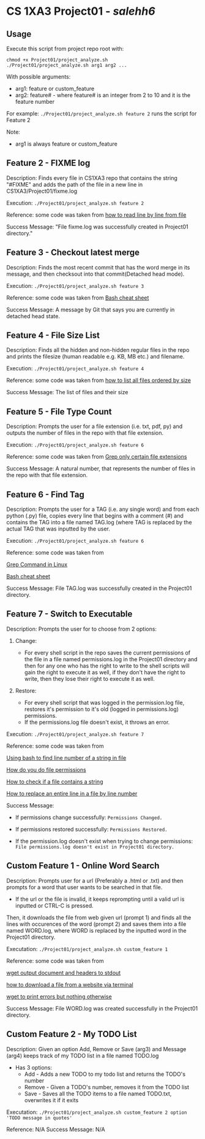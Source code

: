 #   CS 1XA3 Project01 - <salehh6> *salehh6* 

## Usage
Execute this script from project repo root with:

    chmod +x Project01/project_analyze.sh
    ./Project01/project_analyze.sh arg1 arg2 ...
   
With possible arguments:
  * arg1: feature or custom_feature
  * arg2: feature# - where feature# is an integer from 2 to 10 and it is the feature number
    
For example:
   `./Project01/project_analyze.sh feature 2`
            runs the script for Feature 2
            
Note:
  - arg1 is always feature or custom_feature
    
## Feature 2 - FIXME log
Description: Finds every file in CS1XA3 repo that contains the string "#FIXME" and adds the path of the file in a new line in CS1XA3/Project01/fixme.log

Execution: 
   `./Project01/project_analyze.sh feature 2`
   
Reference: some code was taken from 
[how to read line by line from file](https://www.cyberciti.biz/faq/unix-howto-read-line-by-line-from-file/)
    
Success Message:    "File fixme.log was successfully created in Project01 directory."

## Feature 3 - Checkout latest merge
Description: Finds the most recent commit that has the word merge in its message, and then checksout into that commit(Detached head mode).

Execution: 
    `./Project01/project_analyze.sh feature 3`

Reference: some code was taken from 
[Bash cheat sheet](https://devhints.io/bash)

Success Message:    A message by Git that says you are currently in detached head state.

## Feature 4 - File Size List
Description: Finds all the hidden and non-hidden regular files in the repo and prints the filesize (human readable e.g. KB, MB etc.) and filename.

Execution: 
   `./Project01/project_analyze.sh feature 4`

Reference: some code was taken from 
[how to list all files ordered by size](https://unix.stackexchange.com/questions/53737/how-to-list-all-files-ordered-by-size)

Success Message: The list of files and their size

## Feature 5 - File Type Count
Description: Prompts the user for a file extension (i.e. txt, pdf, py) and outputs the number of files in the repo with that file extension.

Execution: 
   `./Project01/project_analyze.sh feature 6`

Reference: some code was taken from 
[Grep only certain file extensions](https://stackoverflow.com/questions/12516937/grep-but-only-certain-file-extensions)

Success Message: A natural number, that represents the number of files in the repo with that file extension.

## Feature 6 - Find Tag
Description: Prompts the user for a TAG (i.e. any single word) and from each python (.py) file, copies every line that begins with a comment (#) and contains the TAG into a file named TAG.log (where TAG is replaced by the actual TAG that was inputted by the user.

Execution: 
   `./Project01/project_analyze.sh feature 6`

Reference: some code was taken from 

[Grep Command in Linux](https://linuxize.com/post/how-to-use-grep-command-to-search-files-in-linux/)

[Bash cheat sheet](https://devhints.io/bash)

Success Message: File TAG.log was successfully created in the Project01 directory.

## Feature 7 - Switch to Executable
Description: Prompts the user for to choose from 2 options:

1. Change:
    * For every shell script in the repo saves the current permissions of the file in a file named permissions.log in the Project01 directory and then for any one who has the right to write to the shell scripts will gain the right to execute it as well, if they don't have the right to write, then they lose their right to execute it as well.

2. Restore:
    * For every shell script that was logged in the permission.log file, restores it's permission to it's old (logged in permissions.log) permissions.
    * If the permissions.log file doesn't exist, it throws an error.
    
Execution: 
   `./Project01/project_analyze.sh feature 7`

Reference: some code was taken from 

[Using bash to find line number of a string in file](https://stackoverflow.com/questions/20026370/using-bash-script-to-find-line-number-of-string-in-file)

[How do you do file permissions](https://askubuntu.com/questions/528411/how-do-you-view-file-permissions)
 
[How to check if a file contains a string](https://stackoverflow.com/questions/11287861/how-to-check-if-a-file-contains-a-specific-string-using-bash)

[How to replace an entire line in a file by line number](https://stackoverflow.com/questions/11145270/how-to-replace-an-entire-line-in-a-text-file-by-line-number/11145362)

Success Message: 

* If permissions change successfully:
    `Permissions Changed.`
    
* If permissions restored successfully:
    `Permissions Restored.`

* If the permission.log doesn't exist when trying to change permissions:
    `File permissions.log doesn't exist in Project01 directory.`

## Custom Feature 1 - Online Word Search
Description: Prompts user for a url (Preferably a .html or .txt) and then prompts for a word that user wants to be searched in that file. 
* If the url or the file is invalid, it keeps reprompting until a valid url is inputted or CTRL-C is pressed.

Then, it downloads the file from web given url (prompt 1) and finds all the lines with occurences of the word (prompt 2) and saves them into a file named WORD.log, where WORD is replaced by the inputted word in the Project01 directory.

Executation: 
   `./Project01/project_analyze.sh custom_feature 1`

Reference: some code was taken from 

[wget output document and headers to stdout](https://stackoverflow.com/questions/12120935/wget-output-document-and-headers-to-stdout)

[how to download a file from a website via terminal](https://askubuntu.com/questions/207265/how-to-download-a-file-from-a-website-via-terminal)

[wget to print errors but nothing otherwise](https://serverfault.com/questions/70889/wget-to-print-errors-but-nothing-otherwise)

Success Message: File WORD.log was created successfully in the Project01 directory.

## Custom Feature 2 - My TODO List
Description: Given an option Add, Remove or Save (arg3) and Message (arg4) keeps track of my TODO list in a file named TODO.log
  - Has 3 options:
    * Add - Adds a new TODO to my todo list and returns the TODO's number
    * Remove - Given a TODO's number, removes it from the TODO list
    * Save - Saves all the TODO items to a file named TODO.txt, overwrites it if it exits
    
Executation: 
   `./Project01/project_analyze.sh custom_feature 2 option 'TODO message in quotes'`

Reference: 
    N/A
Success Message: N/A

